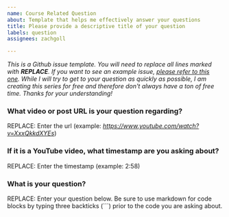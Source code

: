 ```yaml
---
name: Course Related Question
about: Template that helps me effectively answer your questions
title: Please provide a descriptive title of your question
labels: question
assignees: zachgoll

---
```


_This is a Github issue template.  You will need to replace all lines marked with **REPLACE**.  If you want to see an example issue, [please refer to this one](https://github.com/zachgoll/fullstack-roadmap-series/issues/1).  While I will try to get to your question as quickly as possible, I am creating this series for free and therefore don't always have a ton of free time.  Thanks for your understanding!_

### What video or post URL is your question regarding?

REPLACE: Enter the url (example: _https://www.youtube.com/watch?v=XxxQkkdXYEs_)

### If it is a YouTube video, what timestamp are you asking about?

REPLACE: Enter the timestamp (example: 2:58)

### What is your question?

REPLACE: Enter your question below.  Be sure to use markdown for code blocks by typing three backticks (```) prior to the code you are asking about.
